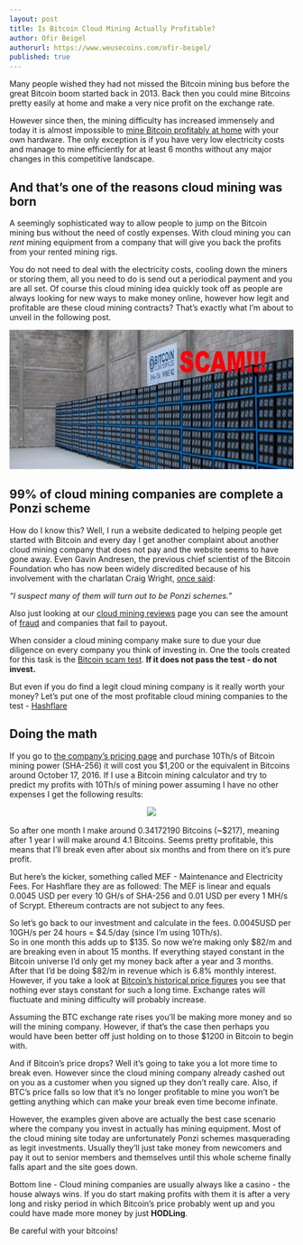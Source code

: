 ```yaml
---
layout: post
title: Is Bitcoin Cloud Mining Actually Profitable?
author: Ofir Beigel
authorurl: https://www.weusecoins.com/ofir-beigel/
published: true
---
```


Many people wished they had not missed the Bitcoin mining bus before the great Bitcoin boom started back in 2013. 
Back then you could mine Bitcoins pretty easily at home and make a very nice profit on the exchange rate.

However since then, the mining difficulty has increased immensely and today it is almost impossible to [mine Bitcoin profitably at home](/getting-started/) with your own hardware. 
The only exception is if you have very low electricity costs and manage to mine efficiently for at least 6 months without any major changes in this competitive landscape.

## And that’s one of the reasons cloud mining was born
A seemingly sophisticated way to allow people to jump on the Bitcoin mining bus without the need of costly expenses. 
With cloud mining you can <i>rent</i> mining equipment from a company that will give you back the profits from your rented mining rigs.

You do not need to deal with the electricity costs, cooling down the miners or storing them, all you need to do is send out a periodical payment and you are all set.
Of course this cloud mining idea quickly took off as people are always looking for new ways to make money online, however how legit and profitable are these cloud mining contracts? 
That’s exactly what I’m about to unveil in the following post.

<img width="700" height="247" src="/images/bitcoin-cloud-mining-scams.jpg" class="aligncenter" alt="bitcoin cloud mining scams"/>

## 99% of cloud mining companies are complete a Ponzi scheme
How do I know this? Well, I run a website dedicated to helping people get started with Bitcoin and every day I get another complaint about another cloud mining company that does not pay and the website seems to have gone away.
Even Gavin Andresen, the previous chief scientist of the Bitcoin Foundation who has now been widely discredited because of his involvement with the charlatan Craig Wright, [once said](https://www.reddit.com/r/Bitcoin/comments/2d8vhc/do_mining_contracts_ever_make_sense/):

<i>“I suspect many of them will turn out to be Ponzi schemes.”</i>

Also just looking at our [cloud mining reviews](/best-bitcoin-cloud-mining-contract-reviews/) page you can see the amount of <a href="https://www.weusecoins.com/bitcoin-scams-how-stay-safe/">fraud</a> and companies that fail to payout.

When consider a cloud mining company make sure to due your due diligence on every company you think of investing in. 
One the tools created for this task is the [Bitcoin scam test](https://99bitcoins.com/bitcoin-scam-test/). <b>If it does not pass the test - do not invest.</b>

But even if you do find a legit cloud mining company is it really worth your money? 
Let’s put one of the most profitable cloud mining companies to the test  - <a href="http://geni.us/advendorhf1">Hashflare</a>

## Doing the math
If you go to [the company’s pricing page](http://geni.us/advendorhf1) and purchase 10Th/s of Bitcoin mining power (SHA-256) it will cost you $1,200 or the equivalent in Bitcoins around October 17, 2016. 
If I use a Bitcoin mining calculator and try to predict my profits with 10Th/s of mining power assuming I have no other expenses I get the following results:

<center><img src="/images/mining_profits.png"></center>

So after one month I make around 0.34172190 Bitcoins (~$217), meaning after 1 year I will make around 4.1 Bitcoins. 
Seems pretty profitable, this means that I’ll break even after about six months and from there on it’s pure profit.

But here’s the kicker, something called MEF - Maintenance and Electricity Fees. For Hashflare they are as followed:
The MEF is linear and equals 0.0045 USD per every 10 GH/s of SHA-256 and 0.01 USD per every 1 MH/s of Scrypt. 
Ethereum contracts are not subject to any fees. 

So let’s go back to our investment and calculate in the fees. 0.0045USD per 10GH/s per 24 hours = $4.5/day (since I’m using 10Th/s).  
So in one month this adds up to $135. So now we’re making only $82/m and are breaking even in about 15 months. 
If everything stayed constant in the Bitcoin universe I’d only get my money back after a year and 3 months. 
After that I’d be doing $82/m in revenue which is 6.8% monthly interest. 
However, if you take a look at [Bitcoin’s historical price figures](https://99bitcoins.com/price-chart-history/) you see that nothing ever stays constant for such a long time. 
Exchange rates will fluctuate and mining difficulty will probably increase. 

Assuming the BTC exchange rate rises you’ll be making more money and so will the mining company. 
However, if that’s the case then perhaps you would have been better off just holding on to those $1200 in Bitcoin to begin with. 

And if Bitcoin’s price drops? Well it’s going to take you a lot more time to break even. 
However since the cloud mining company already cashed out on you as a customer when you signed up they don’t really care. 
Also, if BTC’s price falls so low that it’s no longer profitable to mine you won’t be getting anything which can make your break even time become infinate. 

However, the examples given above are actually the best case scenario where the company you invest in actually has mining equipment. 
Most of the cloud mining site today are unfortunately Ponzi schemes masquerading as legit investments. 
Usually they’ll just take money from newcomers and pay it out to senior members and themselves until this whole scheme finally falls apart and the site goes down.
 
Bottom line - Cloud mining companies are usually always like a casino - the house always wins. 
If you do start making profits with them it is after a very long and risky period in which Bitcoin’s price probably went up and you could have made more money by just <b>HODLing</b>.

Be careful with your bitcoins!
